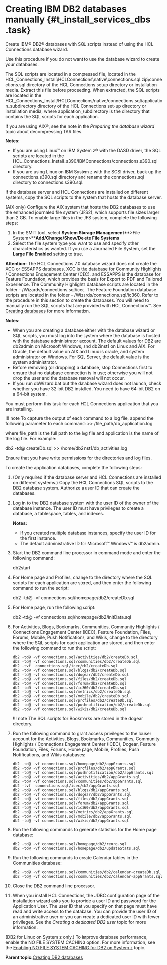 # Creating IBM DB2 databases manually {#t_install_services_dbs .task}

Create IBM® DB2® databases with SQL scripts instead of using the HCL Connections database wizard.

Use this procedure if you do not want to use the database wizard to create your databases.

The SQL scripts are located in a compressed file, located in the HCL\_Connections\_Install\\HCLConnections\\native\\connections.sql.zip\\connections.sql directory of the HCL Connections setup directory or installation media. Extract this file before proceeding. When extracted, the SQL scripts are located in the HCL\_Connections\_Install/HCLConnections/native/connections.sql/application\_subdirectory directory of the HCL Connections set-up directory or installation media, where application\_subdirectory is the directory that contains the SQL scripts for each application.

If you are using AIX®, see the note in the *Preparing the database wizard* topic about decompressing TAR files.

**Notes:**

-   If you are using Linux™ on IBM System z® with the DASD driver, the SQL scripts are located in the HCL\_Connections\_Install\_s390/IBMConnections/connections.s390.sql directory.
-   If you are using Linux on IBM System z with the SCSI driver, back up the connections.s390.sql directory and rename the connections.sql directory to connections.s390.sql.

If the database server and HCL Connections are installed on different systems, copy the SQL scripts to the system that hosts the database server.

\(AIX only\) Configure the AIX system that hosts the DB2 databases to use the enhanced journaled file system \(JFS2\), which supports file sizes larger than 2 GB. To enable large files in the JFS system, complete the following steps:

1.  In the SMIT tool, select **System Storage Management****\>File System\>****Add/Change/Show/Delete File Systems**
2.  Select the file system type you want to use and specify other characteristics as wanted. If you use a Journaled File System, set the **Large File Enabled** setting to true.

**Attention:** The HCL Connections 7.0 database wizard does not create the XCC or ESSAPPS databases. XCC is the database for Community Highlights / Connections Engagement Center \(CEC\), and ESSAPPS is the database for Feature Foundation, which provides the basis for Export to PDF and Tailored Experience. The Community Highlights database scripts are located in the folder - /Wizards/connections.sql/icec. The Feature Foundation database scripts are located in the folder - /Wizards/connections.sql/ic360. Refer to the procedure in this section to create the databases. You will need to manually run the SQL scripts that are provided with HCL Connections™. See [Creating databases](c_install_db_over.md) for more information.

**Notes:**

-   When you are creating a database either with the database wizard or SQL scripts, you must log into the system where the database is hosted with the database administrator account. The default values for DB2 are db2admin on Microsoft Windows, and db2inst1 on Linux and AIX. For Oracle, the default value on AIX and Linux is oracle, and system administrator on Windows. For SQL Server, the default value is the system administrator.
-   Before removing \(or dropping\) a database, stop Connections first to ensure that no database connection is in use; otherwise you will not drop the user and the database removal will not occur.
-   If you run dbWizard.bat but the database wizard does not launch, check whether you have 32-bit DB2 installed. You need to have 64-bit DB2 on a 64-bit system.

You must perform this task for each HCL Connections application that you are installing.

!!! note
    To capture the output of each command to a log file, append the following parameter to each command: \>\> /file\_path/db\_application.log

where file\_path is the full path to the log file and application is the name of the log file. For example:

db2 -td@ createDb.sql \>\> /home/db2inst1/db\_activities.log

Ensure that you have write permissions for the directories and log files.

To create the application databases, complete the following steps:

1.  \(Only required if the database server and HCL Connections are installed on different systems.\) Copy the HCL Connections SQL scripts to the DB2 database system. Authorize a user ID that can create the databases.

2.  Log in to the DB2 database system with the user ID of the owner of the database instance. The user ID must have privileges to create a database, a tablespace, tables, and indexes.

    **Notes:**

    -   If you created multiple database instances, specify the user ID for the first instance.
    -   The default administrative ID for Microsoft™ Windows™ is db2admin.
3.  Start the DB2 command line processor in command mode and enter the following command:

    db2start

4.  For Home page and Profiles, change to the directory where the SQL scripts for each application are stored, and then enter the following command to run the script:

    db2 -td@ -vf connections.sql/homepage/db2/createDb.sql

5.  For Home page, run the following script:

    db2 -td@ -vf connections.sql/homepage/db2/initData.sql

6.  For Activities, Blogs, Bookmarks, Communities, Community Highlights / Connections Engagement Center \(ICEC\), Feature Foundation, Files, Forums, Mobile, Push Notifications, and Wikis, change to the directory where the SQL scripts for each application are stored, and then enter the following command to run the script:

    ```
    db2 -td@ -vf connections.sql/activities/db2/createDb.sql
    db2 -td@ -vf connections.sql/communities/db2/createDb.sql
    db2 -tvf  connections.sql/icec/db2/createDb.sql
    db2 -td@ -vf connections.sql/blogs/db2/createDb.sql
    db2 -td@ -vf connections.sql/dogear/db2/createDb.sql
    db2 -td@ -vf connections.sql/files/db2/createDb.sql
    db2 -td@ -vf connections.sql/forum/db2/createDb.sql
    db2 -td@ -vf connections.sql/ic360/db2/createDb.sql
    db2 -td@ -vf connections.sql/metrics/db2/createDb.sql
    db2 -td@ -vf connections.sql/mobile/db2/createDb.sql
    db2 -td@ -vf connections.sql/profiles/db2/createDb.sql
    db2 -td@ -vf connections.sql/pushnotification/db2/createDb.sql
    db2 -td@ -vf connections.sql/wikis/db2/createDb.sql
    ```

    !!! note
    The SQL scripts for Bookmarks are stored in the dogear directory.

7.  Run the following command to grant access privileges to the lcuser account for the Activities, Blogs, Bookmarks, Communities, Community Highlights / Connections Engagement Center \(ICEC\), Dogear, Feature Foundation, Files, Forums, Home page, Mobile, Profiles, Push Notifications, and Wikis databases:

    ```
    db2 -td@ -vf connections.sql/homepage/db2/appGrants.sql
    db2 -td@ -vf connections.sql/profiles/db2/appGrants.sql
    db2 -td@ -vf connections.sql/pushnotification/db2/appGrants.sql
    db2 -td@ -vf connections.sql/activities/db2/appGrants.sql
    db2 -td@ -vf connections.sql/communities/db2/appGrants.sql
    db2 -tvf  connections.sql/icec/db2/appGrants.sql
    db2 -td@ -vf connections.sql/blogs/db2/appGrants.sql
    db2 -td@ -vf connections.sql/dogear/db2/appGrants.sql
    db2 -td@ -vf connections.sql/files/db2/appGrants.sql
    db2 -td@ -vf connections.sql/forum/db2/appGrants.sql
    db2 -td@ -vf connections.sql/ic360/db2/appGrants.sql
    db2 -td@ -vf connections.sql/metrics/db2/appGrants.sql
    db2 -td@ -vf connections.sql/mobile/db2/appGrants.sql
    db2 -td@ -vf connections.sql/wikis/db2/appGrants.sql
    
    ```

8.  Run the following commands to generate statistics for the Home page database:

    ```
    db2 -td@ -vf connections.sql/homepage/db2/reorg.sql
    db2 -td@ -vf connections.sql/homepage/db2/updateStats.sql
    ```

9.  Run the following commands to create Calendar tables in the Communities database:

    ```
    db2 -td@ -vf connections.sql/communities/db2/calendar-createDb.sql
    db2 -td@ -vf connections.sql/communities/db2/calendar-appGrants.sql
    ```

10. Close the DB2 command line processor.

11. When you install HCL Connections, the JDBC configuration page of the installation wizard asks you to provide a user ID and password for the Application User. The user ID that you specify on that page must have read and write access to the database. You can provide the user ID of an administrative user or you can create a dedicated user ID with fewer privileges. See the *Creating a dedicated DB2 user* topic for more information.


\(DB2 for Linux on System z only.\) To improve database performance, enable the NO FILE SYSTEM CACHING option. For more information, see the [Enabling NO FILE SYSTEM CACHING for DB2 on System z](t_enable_no-file-system-caching.md#) topic.

**Parent topic:**[Creating DB2 databases](../install/c_inst_create_database_db2.md)


